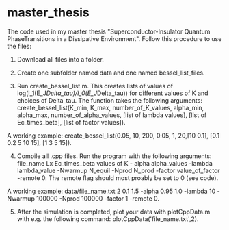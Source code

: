 # master_thesis
The code used in my master thesis "Superconductor-Insulator Quantum PhaseTransitions in a Dissipative Environment". Follow this procedure to use the files:

1. Download all files into a folder.

2. Create one subfolder named data and one named bessel_list_files.

3. Run create_bessel_list.m. This creates lists of values of log(I_1(E_J*Delta_tau)/I_0(E_J*Delta_tau)) for different values of K and choices of Delta_tau. The function takes the following arguments: create_bessel_list(K_min, K_max, number_of_K_values, alpha_min, alpha_max, number_of_alpha_values, [list of lambda values], [list of Ec_times_beta], [list of factor values]).

A working example: create_bessel_list(0.05, 10, 200, 0.05, 1, 20,[10 0.1], [0.1 0.2 5 10 15], [1 3 5 15]).

4. Compile all .cpp files. Run the program with the following arguments: file_name Lx Ec_times_beta values of K - alpha alpha_values -lambda lambda_value -Nwarmup N_equil -Nprod N_prod -factor value_of_factor -remote 0. The remote flag should most proably be set to 0 (see code).

A working example: data/file_name.txt 2 0.1 1.5 -alpha 0.95 1.0 -lambda 10 -Nwarmup 100000 -Nprod 100000 -factor 1 -remote 0. 

5. After the simulation is completed, plot your data with plotCppData.m with e.g. the following command: plotCppData('file_name.txt',2).
